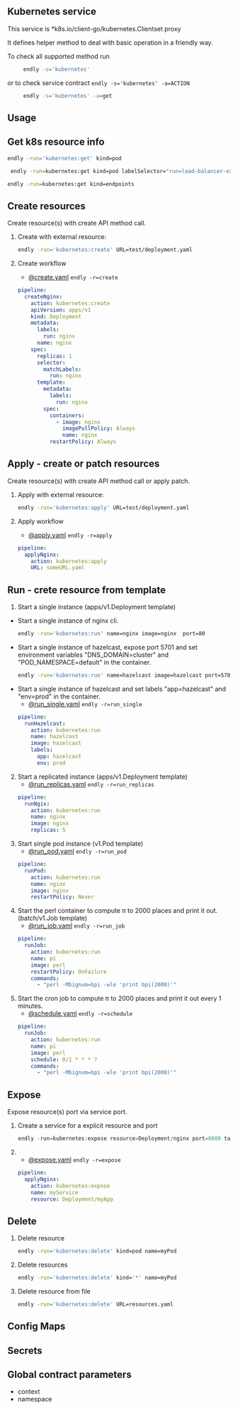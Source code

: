 ## Kubernetes service

This service is *k8s.io/client-go/kubernetes.Clientset proxy 


It defines helper method to deal with basic operation in a friendly way.


To check all supported method run
```bash
     endly -s='kubernetes'
```

or to check service contract ```endly -s='kubernetes' -a=ACTION```

```bash
     endly -s='kubernetes' -a=get
```


## Usage

## Get k8s resource info


```bash
endly -run='kubernetes:get' kind=pod
```

```bash
 endly -run=kubernetes:get kind=pod labelSelector="run=load-balancer-example"
```

```bash
endly -run=kubernetes:get kind=endpoints 
```



## Create resources
Create resource(s) with create API method call.

1. Create with external resource:
    ```bash
    endly -run='kubernetes:create' URL=test/deployment.yaml
    ```
    
2. Create workflow
    * [@create.yaml](test/create.yaml) ```endly -r=create```
    ```yaml
    pipeline:
      createNginx:
        action: kubernetes:create
        apiVersion: apps/v1
        kind: Deployment
        metadata:
          labels:
            run: nginx
          name: nginx
        spec:
          replicas: 1
          selector:
            matchLabels:
              run: nginx
          template:
            metadata:
              labels:
                run: nginx
            spec:
              containers:
                - image: nginx
                  imagePullPolicy: Always
                  name: nginx
              restartPolicy: Always
    ```

## Apply - create or patch resources
Create resource(s) with create API method call or apply patch.

1. Apply with external resource:
    ```bash
    endly -run='kubernetes:apply' URL=test/deployment.yaml
    ```

2. Apply workflow
    * [@apply.yaml](test/apply.yaml) ```endly -r=apply```
    ```yaml
    pipeline:
      applyNginx:
        action: kubernetes:apply
        URL: someURL.yaml
    ```

## Run - crete resource from template
1. Start a single instance (apps/v1.Deployment template)
- Start a single instance of nginx cli.
    ```bash
    endly -run='kubernetes:run' name=nginx image=nginx  port=80 
    ```
- Start a single instance of hazelcast, expose port 5701 and set environment variables "DNS_DOMAIN=cluster" and "POD_NAMESPACE=default" in the container.
    ```bash
    endly -run='kubernetes:run' name=hazelcast image=hazelcast port=5701 env.DNS_DOMAIN=cluster env.POD_NAMESPACE=default
    ```
- Start a single instance of hazelcast and set labels "app=hazelcast" and "env=prod" in the container.
    * [@run_single.yaml](test/run_single.yaml) ```endly -r=run_single```
    ```yaml
    pipeline:
      runHazelcast:
        action: kubernetes:run
        name: hazelcast
        image: hazelcast
        labels:
          app: hazelcast
          env: prod
    ````
2. Start a replicated instance (apps/v1.Deployment template)
    * [@run_replicas.yaml](test/run_replicas.yaml) ```endly -r=run_replicas```
    ```yaml
    pipeline:
      runNgix:
        action: kubernetes:run
        name: nginx
        image: nginx
        replicas: 5
    ````
3. Start single pod instance (v1.Pod template)
    * [@run_pod.yaml](test/run_pod.yaml) ```endly -r=run_pod```
    ```yaml
    pipeline:
      runPod:
        action: kubernetes:run
        name: nginx
        image: nginx
        restartPolicy: Never
    ````
4. Start the perl container to compute π to 2000 places and print it out. (batch/v1.Job template)
    * [@run_job.yaml](test/run_job.yaml) ```endly -r=run_job```
    ```yaml
    pipeline:
      runJob:
        action: kubernetes:run
        name: pi
        image: perl
        restartPolicy: OnFailure
        commands:
          - "perl -Mbignum=bpi -wle 'print bpi(2000)'"
    ```
5. Start the cron job to compute π to 2000 places and print it out every 1 minutes.
    * [@schedule.yaml](test/schedule.yaml) ```endly -r=schedule```
    ```yaml
    pipeline:
      runJob:
        action: kubernetes:run
        name: pi
        image: perl
        schedule: 0/1 * * * ?
        commands:
          - "perl -Mbignum=bpi -wle 'print bpi(2000)'"
    ```

## Expose
Expose resource(s) port via service port.

1. Create a service for a explicit resource and port
    ```go
    endly -run=kubernetes:expose resource=Deployment/nginx port=8080 targetPort=80 type=NodePort
    ```
2. 
    * [@expose.yaml](test/expose.yaml) ```endly -r=expose```
    ```yaml
    pipeline:
      applyNginx:
        action: kubernetes:expose
        name: myService
        resource: Deployment/myApp
    ```
## Delete
1. Delete resource
    ```bash
    endly -run='kubernetes:delete' kind=pod name=myPod
    ```
2. Delete resources 
    ```bash
    endly -run='kubernetes:delete' kind='*' name=myPod
    ```
3. Delete resource from file
    ```bash
    endly -run='kubernetes:delete' URL=resources.yaml
    ```
## Config Maps


## Secrets



## Global contract parameters
- context
- namespace
